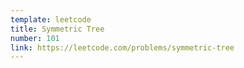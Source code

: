 ```yaml
---
template: leetcode
title: Symmetric Tree
number: 101
link: https://leetcode.com/problems/symmetric-tree
---
```

